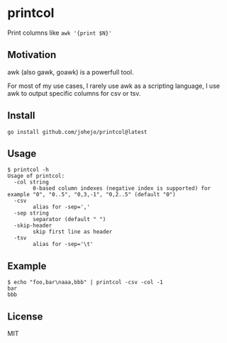 # printcol

Print columns like `awk '{print $N}'`

## Motivation

awk (also gawk, goawk) is a powerfull tool.

For most of my use cases, I rarely use awk as a scripting language, I use awk to output specific columns for csv or tsv.

## Install

```
go install github.com/johejo/printcol@latest
```

## Usage

```
$ printcol -h
Usage of printcol:
  -col string
        0-based column indexes (negative index is supported) for example "0", "0..5", "0,3,-1", "0,2..5" (default "0")
  -csv
        alias for -sep=','
  -sep string
        separator (default " ")
  -skip-header
        skip first line as header
  -tsv
        alias for -sep='\t'
```

## Example

```
$ echo "foo,bar\naaa,bbb" | printcol -csv -col -1
bar
bbb
```

## License

MIT
